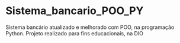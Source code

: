 # Sistema_bancario_POO_PY
Sistema bancário atualizado e melhorado com POO, na programação Python. Projeto realizado para fins educacionais, na DIO
